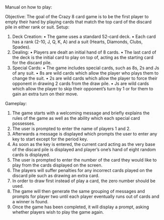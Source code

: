Manual on how to play:

Objective:
The goal of the Crazy 8 card game is to be the first player to empty their hand by playing cards that match the top card of the discard pile in either rank or suit.
Setup:
1.	Deck Creation:
•	The game uses a standard 52-card deck.
•	Each card has a rank (2-10, J, Q, K, A) and a suit (Hearts, Diamonds, Clubs, Spades).
2.	Dealing:
•	Players are dealt an initial hand of 8 cards.
•	The last card of the deck is the initial card to play on top of, acting as the starting card for the discard pile.
3.	Special Cards:
•	The game includes special cards, such as 8s, 2s and Js of any suit.
•	8s are wild cards which allow the player who plays them to change the suit.
•	2s are wild cards which allow the player to force their opponent in drawing 2 cards from the draw pile.
•	Js are wild cards which allow the player to skip their opponent’s turn by 1 or for them to gain an extra turn on their move.

Gameplay:
1.	The game starts with a welcoming message and briefly explains the rules of the game as well as the ability which each special card possesses.
2.	The user is prompted to enter the name of players 1 and 2.
3.	Afterwards a message is displayed which prompts the user to enter any key to start except for the period key. 
4.	As soon as the key is entered, the current card acting as the very base of the discard pile is displayed and player’s one’s hand of eight random cards is displayed.
5.	The user is prompted to enter the number of the card they would like to play from the cards displayed on the screen.
6.	The players will suffer penalties for any incorrect cards played on the discard pile such as drawing an extra card.
7.	In order to draw first instead of play a card, the zero number should be used.
8.	The game will then generate the same grouping of messages and prompts for player two until each player eventually runs out of cards and a winner is found.
9.	Once the game has been completed, it will display a prompt, asking whether players wish to play the game again.
